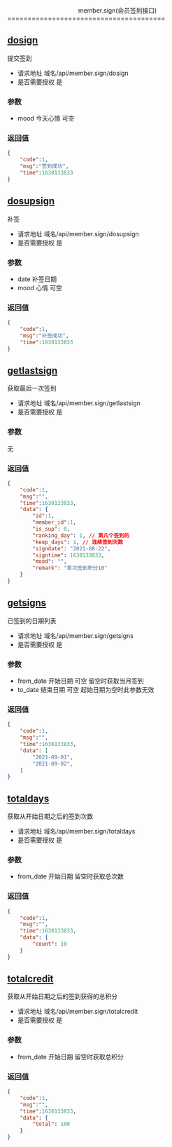 <center>member.sign(会员签到接口)</center>
=======================================

## [dosign](#dosign)
提交签到
* 请求地址 域名/api/member.sign/dosign
* 是否需要授权 是

### 参数
* mood 今天心情 可空

### 返回值
```json
{
    "code":1,
    "msg":"签到成功",
    "time":1630133833
}
```

## [dosupsign](#dosupsign)
补签
* 请求地址 域名/api/member.sign/dosupsign
* 是否需要授权 是

### 参数
* date 补签日期
* mood 心情 可空

### 返回值
```json
{
    "code":1,
    "msg":"补签成功",
    "time":1630133833
}
```

## [getlastsign](#getlastsign)
获取最后一次签到
* 请求地址 域名/api/member.sign/getlastsign
* 是否需要授权 是

### 参数
无

### 返回值
```json
{
    "code":1,
    "msg":"",
    "time":1630133833,
    "data": {
        "id":1,
        "member_id":1,
        "is_sup": 0,
        "ranking_day": 1, // 第几个签到的
        "keep_days": 1, // 连续签到天数
        "signdate": "2021-08-22",
        "signtime": 1630133833,
        "mood": "",
        "remark": "首次签到积分10"
    }
}
```

## [getsigns](#getsigns)
已签到的日期列表
* 请求地址 域名/api/member.sign/getsigns
* 是否需要授权 是

### 参数
* from_date 开始日期 可空 留空时获取当月签到
* to_date 结束日期 可空 起始日期为空时此参数无效

### 返回值
```json
{
    "code":1,
    "msg":"",
    "time":1630133833,
    "data": [
        "2021-09-01",
        "2021-09-02",
    ]
}
```

## [totaldays](#totaldays)
获取从开始日期之后的签到次数
* 请求地址 域名/api/member.sign/totaldays
* 是否需要授权 是

### 参数
* from_date 开始日期 留空时获取总次数

### 返回值
```json
{
    "code":1,
    "msg":"",
    "time":1630133833,
    "data": {
        "count": 10
    }
}
```

## [totalcredit](#totalcredit)
获取从开始日期之后的签到获得的总积分
* 请求地址 域名/api/member.sign/totalcredit
* 是否需要授权 是

### 参数
* from_date 开始日期 留空时获取总积分

### 返回值
```json
{
    "code":1,
    "msg":"",
    "time":1630133833,
    "data": {
        "total": 100
    }
}
```